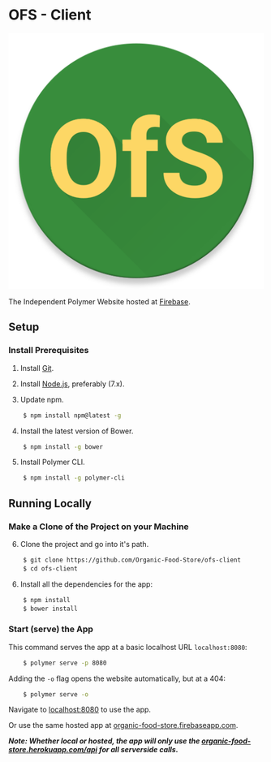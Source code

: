 # OFS - Client

![OFS Logo](https://raw.githubusercontent.com/Organic-Food-Store/ofs-client/master/images/logo.png)

The Independent Polymer Website hosted at [Firebase](organic-food-store.firebaseapp.com).

## Setup

### Install Prerequisites

1. Install [Git](https://git-scm.com/downloads).

2. Install [Node.js](https://nodejs.org/en/download/current), preferably (7.x).

3. Update npm.
```sh
    $ npm install npm@latest -g
```

4. Install the latest version of Bower.
```sh
    $ npm install -g bower
```

5. Install Polymer CLI.
```sh
    $ npm install -g polymer-cli
```

## Running Locally

### Make a Clone of the Project on your Machine

6. Clone the project and go into it's path.
```sh
    $ git clone https://github.com/Organic-Food-Store/ofs-client
    $ cd ofs-client
```

6. Install all the dependencies for the app:
```sh
    $ npm install
    $ bower install
```

### Start (serve) the App

This command serves the app at a basic localhost URL `localhost:8080`:
```sh
    $ polymer serve -p 8080
```

Adding the `-o` flag opens the website automatically, but at a 404:
```sh
    $ polymer serve -o
```
Navigate to [localhost:8080](http://localhost:8080) to use the app.

Or use the same hosted app at [organic-food-store.firebaseapp.com](organic-food-store.firebaseapp.com).

***Note: Whether local or hosted, the app will only use the [organic-food-store.herokuapp.com/api](https://organic-food-store.herokuapp.com/api) for all serverside calls.***
